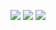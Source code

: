 <p align="center">
	<img src="https://img.shields.io/badge/Problems%20Solved-{solved}-brightgreen.svg">
	<img src="https://img.shields.io/badge/Score-{score}-yellow.svg">
	<img src="https://img.shields.io/badge/Language-Python-blue.svg">
</p>